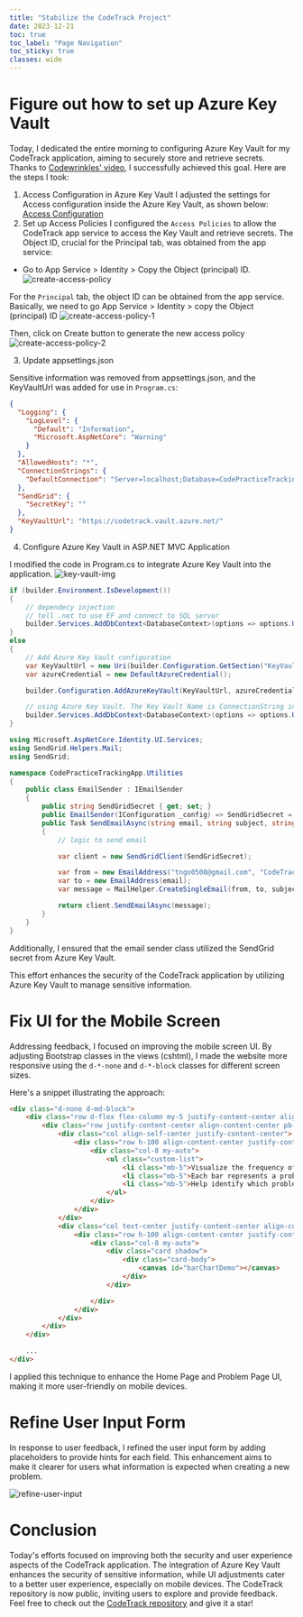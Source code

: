 ```yaml
---
title: "Stabilize the CodeTrack Project"
date: 2023-12-21
toc: true
toc_label: "Page Navigation"
toc_sticky: true
classes: wide
---
```

# Figure out how to set up Azure Key Vault
Today, I dedicated the entire morning to configuring Azure Key Vault for my CodeTrack application, aiming to securely store and retrieve secrets. Thanks to [Codewrinkles' video](https://www.youtube.com/watch?v=I8p8j5MuMAo), I successfully achieved this goal. Here are the steps I took:

1. Access Configuration in Azure Key Vault
I adjusted the settings for Access configuration inside the Azure Key Vault, as shown below:
[Access Configuration](/assets/images/access-configuration.png)
2. Set up Access Policies
I configured the `Access Policies` to allow the CodeTrack app service to access the Key Vault and retrieve secrets. The Object ID, crucial for the Principal tab, was obtained from the app service:

- Go to App Service > Identity > Copy the Object (principal) ID.
![create-access-policy](/assets/images/2023-12-21_15-31-22-create-access-policy.png)

For the `Principal` tab, the object ID can be obtained from the app service. Basically, we need to go App Service > Identity > copy the Object (principal) ID
![create-access-policy-1](/assets/images/2023-12-21_15-34-53-create-access-policy-1.png)

Then, click on Create button to generate the new access policy
![create-access-policy-2](/assets/images/2023-12-21_15-37-02-create-access-policy-2.png)

3. Update appsettings.json
   
Sensitive information was removed from appsettings.json, and the KeyVaultUrl was added for use in `Program.cs`:

```json
{
  "Logging": {
    "LogLevel": {
      "Default": "Information",
      "Microsoft.AspNetCore": "Warning"
    }
  },
  "AllowedHosts": "*",
  "ConnectionStrings": {
    "DefaultConnection": "Server=localhost;Database=CodePracticeTrackingApp;Trusted_Connection=True;TrustServerCertificate=true;Integrated Security=True;"
  },
  "SendGrid": {
    "SecretKey": ""
  },
  "KeyVaultUrl": "https://codetrack.vault.azure.net/"
}
```

4. Configure Azure Key Vault in ASP.NET MVC Application

I modified the code in Program.cs to integrate Azure Key Vault into the application.
![key-vault-img](/assets/images/2023-12-21_15-43-19-key-vault-img.png)

```csharp
if (builder.Environment.IsDevelopment())
{
    // dependecy injection
    // tell .net to use EF and connect to SQL server 
    builder.Services.AddDbContext<DatabaseContext>(options => options.UseSqlServer(builder.Configuration.GetConnectionString("DefaultConnection")));
}
else
{
    // Add Azure Key Vault configuration
    var KeyVaultUrl = new Uri(builder.Configuration.GetSection("KeyVaultUrl").Value!);
    var azureCredential = new DefaultAzureCredential();

    builder.Configuration.AddAzureKeyVault(KeyVaultUrl, azureCredential);

    // using Azure Key Vault. The Key Vault Name is ConnectionString in this case
    builder.Services.AddDbContext<DatabaseContext>(options => options.UseSqlServer(builder.Configuration["ConnectionString"]));
}
```

```csharp
using Microsoft.AspNetCore.Identity.UI.Services;
using SendGrid.Helpers.Mail;
using SendGrid;

namespace CodePracticeTrackingApp.Utilities
{
    public class EmailSender : IEmailSender
    {
        public string SendGridSecret { get; set; }
        public EmailSender(IConfiguration _config) => SendGridSecret = _config["SendGridSecret"] ??= _config.GetValue<string>("SendGrid:SecretKey");
        public Task SendEmailAsync(string email, string subject, string htmlMessage)
        {
            // logic to send email

            var client = new SendGridClient(SendGridSecret);

            var from = new EmailAddress("tngo0508@gmail.com", "CodeTrack");
            var to = new EmailAddress(email);
            var message = MailHelper.CreateSingleEmail(from, to, subject, "", htmlMessage);

            return client.SendEmailAsync(message);
        }
    }
}

```
Additionally, I ensured that the email sender class utilized the SendGrid secret from Azure Key Vault.

This effort enhances the security of the CodeTrack application by utilizing Azure Key Vault to manage sensitive information.

# Fix UI for the Mobile Screen
Addressing feedback, I focused on improving the mobile screen UI. By adjusting Bootstrap classes in the views (cshtml), I made the website more responsive using the `d-*-none` and `d-*-block` classes for different screen sizes.

Here's a snippet illustrating the approach:
```html
<div class="d-none d-md-block">
    <div class="row d-flex flex-column my-5 justify-content-center align-content-center">
        <div class="row justify-content-center align-content-center pb-5">
            <div class="col align-self-center justify-content-center">
                <div class="row h-100 align-content-center justify-content-center">
                    <div class="col-8 my-auto">
                        <ul class="custom-list">
                            <li class="mb-5">Visualize the frequency of each problem</li>
                            <li class="mb-5">Each bar represents a problem, and the height corresponds to the frequency</li>
                            <li class="mb-5">Help identify which problems are more common</li>
                        </ul>
                    </div>
                </div>
            </div>
            <div class="col text-center justify-content-center align-content-center">
                <div class="row h-100 align-content-center justify-content-center">
                    <div class="col-8 my-auto">
                        <div class="card shadow">
                            <div class="card-body">
                                <canvas id="barChartDemo"></canvas>
                            </div>
                        </div>

                    </div>
                </div>
            </div>
        </div>
    </div>

    ...
</div>
```

I applied this technique to enhance the Home Page and Problem Page UI, making it more user-friendly on mobile devices.

# Refine User Input Form

In response to user feedback, I refined the user input form by adding placeholders to provide hints for each field. This enhancement aims to make it clearer for users what information is expected when creating a new problem.

![refine-user-input](/assets/images/2023-12-21_16-18-38-refine-user-input.png)

# Conclusion
Today's efforts focused on improving both the security and user experience aspects of the CodeTrack application. The integration of Azure Key Vault enhances the security of sensitive information, while UI adjustments cater to a better user experience, especially on mobile devices. The CodeTrack repository is now public, inviting users to explore and provide feedback. Feel free to check out the [CodeTrack repository](https://github.com/tngo0508/CodePracticeTrackingApp) and give it a star!